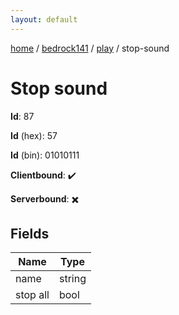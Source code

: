 ```yaml
---
layout: default
---
```


[home](/)  /  [bedrock141](/protocol/bedrock141)  /  [play](/protocol/bedrock141/play)  /  stop-sound

# Stop sound

**Id**: 87

**Id** (hex): 57

**Id** (bin): 01010111

**Clientbound**: ✔️

**Serverbound**: ✖️

## Fields

Name | Type
---|---
name | string
stop all | bool

